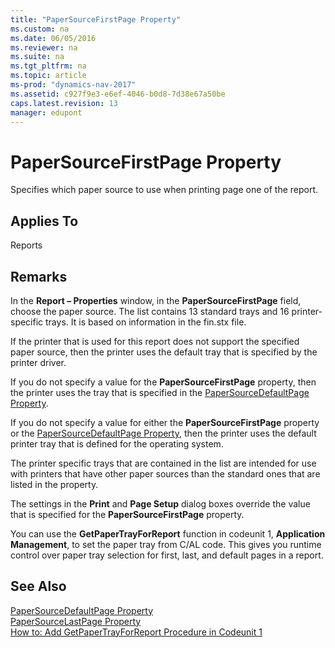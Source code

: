 ```yaml
---
title: "PaperSourceFirstPage Property"
ms.custom: na
ms.date: 06/05/2016
ms.reviewer: na
ms.suite: na
ms.tgt_pltfrm: na
ms.topic: article
ms-prod: "dynamics-nav-2017"
ms.assetid: c927f9e3-e6ef-4046-b0d8-7d38e67a50be
caps.latest.revision: 13
manager: edupont
---
```

# PaperSourceFirstPage Property
Specifies which paper source to use when printing page one of the report.  
  
## Applies To  
 Reports  
  
## Remarks  
 In the **Report – Properties** window, in the **PaperSourceFirstPage** field, choose the paper source. The list contains 13 standard trays and 16 printer\-specific trays. It is based on information in the fin.stx file.  
  
 If the printer that is used for this report does not support the specified paper source, then the printer uses the default tray that is specified by the printer driver.  
  
 If you do not specify a value for the **PaperSourceFirstPage** property, then the printer uses the tray that is specified in the [PaperSourceDefaultPage Property](PaperSourceDefaultPage-Property.md).  
  
 If you do not specify a value for either the **PaperSourceFirstPage** property or the [PaperSourceDefaultPage Property](PaperSourceDefaultPage-Property.md), then the printer uses the default printer tray that is defined for the operating system.  
  
 The printer specific trays that are contained in the list are intended for use with printers that have other paper sources than the standard ones that are listed in the property.  
  
 The settings in the **Print** and **Page Setup** dialog boxes override the value that is specified for the **PaperSourceFirstPage** property.  
  
 You can use the **GetPaperTrayForReport** function in codeunit 1, **Application Management**, to set the paper tray from C/AL code. This gives you runtime control over paper tray selection for first, last, and default pages in a report.  
  
## See Also  
 [PaperSourceDefaultPage Property](PaperSourceDefaultPage-Property.md)   
 [PaperSourceLastPage Property](PaperSourceLastPage-Property.md)   
 [How to: Add GetPaperTrayForReport Procedure in Codeunit 1](How%20to:%20Add%20GetPaperTrayForReport%20Procedure%20in%20Codeunit%201.md)